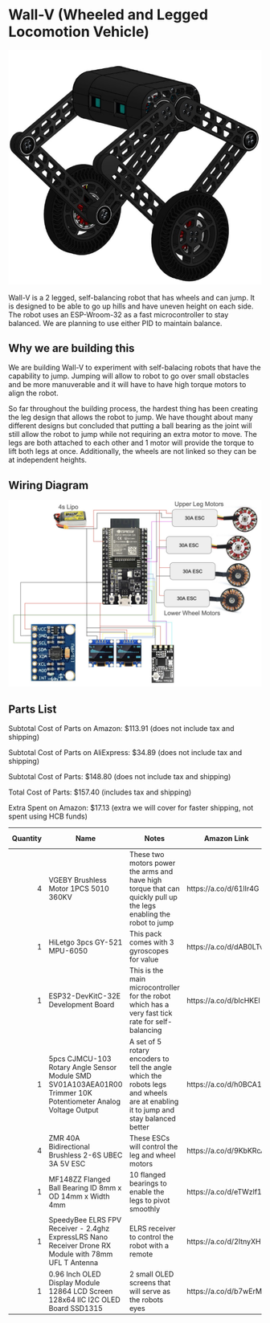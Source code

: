 # Wall-V (Wheeled and Legged Locomotion Vehicle)

![Wall-V Render](./imgs/wall-v-render1.png)

Wall-V is a 2 legged, self-balancing robot that has wheels and can jump. It is designed to be able to go up hills and have uneven height on each side. The robot uses an ESP-Wroom-32 as a fast microcontroller to stay balanced. We are planning to use either PID to maintain balance.

## Why we are building this

We are building Wall-V to experiment with self-balacing robots that have the capability to jump. Jumping will allow to robot to go over small obstacles and be more manuverable and it will have to have high torque motors to align the robot.

So far throughout the building process, the hardest thing has been creating the leg design that allows the robot to jump. We have thought about many different designs but concluded that putting a ball bearing as the joint will still allow the robot to jump while not requiring an extra motor to move. The legs are both attached to each other and 1 motor will provide the torque to lift both legs at once. Additionally, the wheels are not linked so they can be at independent heights.

## Wiring Diagram

![Wiring Diagram](./imgs/wiring-diagram.png)

## Parts List

Subtotal Cost of Parts on Amazon: $113.91 (does not include tax and shipping)

Subtotal Cost of Parts on AliExpress: $34.89 (does not include tax and shipping)

Subtotal Cost of Parts: $148.80 (does not include tax and shipping)

Total Cost of Parts: $157.40 (includes tax and shipping)

Extra Spent on Amazon: $17.13 (extra we will cover for faster shipping, not spent using HCB funds)

<table class="table table-bordered table-hover table-condensed">
<thead><tr><th title="Field #1">Quantity</th>
<th title="Field #2">Name</th>
<th title="Field #3">Notes</th>
<th title="Field #4">Amazon Link</th>
<th title="Field #5">Ali Link</th>
<th title="Field #6">Amazon Price</th>
<th title="Field #7">Ali Price</th>
<th title="Field #8">Ordered</th>
</tr></thead>
<tbody><tr>
<td align="right">4</td>
<td>VGEBY Brushless Motor 1PCS 5010 360KV</td>
<td>These two motors power the arms and have high torque that can quickly pull up the legs enabling the robot to jump</td>
<td>https://a.co/d/61lIr4G</td>
<td>https://www.aliexpress.us/item/2251832668557589.html?spm=a2g0o.productlist.main.1.20064bacWDHSyi&amp;algo_pvid=8ec6f817-64e3-4674-8c18-a30b2f5f0707&amp;algo_exp_id=8ec6f817-64e3-4674-8c18-a30b2f5f0707-0&amp;pdp_ext_f=%7B%22order%22%3A%222%22%2C%22eval%22%3A%221%22%7D&amp;pdp_npi=4%40dis%21USD%2115.10%2115.10%21%21%2115.10%2115.10%21%402103244817503523908153013e0578%2110000000261366829%21sea%21US%216243327201%21X&amp;curPageLogUid=pocxyyZLTGgi&amp;utparam-url=scene%3Asearch%7Cquery_from%3A</td>
<td align="right">27.62</td>
<td align="right">15.10</td>
<td>2/4</td>
</tr>
<tr>
<td align="right">1</td>
<td>HiLetgo 3pcs GY-521 MPU-6050</td>
<td>This pack comes with 3 gyroscopes for value</td>
<td>https://a.co/d/dAB0LTv</td>
<td>https://www.aliexpress.us/item/3256806450681417.html?spm=a2g0o.productlist.main.3.3125742c0yp8dZ&amp;algo_pvid=b994adb8-9818-4e4b-964e-9fefcbeb7c79&amp;algo_exp_id=b994adb8-9818-4e4b-964e-9fefcbeb7c79-2&amp;pdp_ext_f=%7B%22order%22%3A%22449%22%2C%22eval%22%3A%221%22%7D&amp;pdp_npi=4%40dis%21USD%216.58%212.24%21%21%2147.07%2116.00%21%402103244617503533696828241e430e%2112000037888970890%21sea%21US%216243327201%21X&amp;curPageLogUid=pQ5GeUb4Vak1&amp;utparam-url=scene%3Asearch%7Cquery_from%3A</td>
<td align="right">10.99</td>
<td align="right">5.79</td>
<td>No</td>
</tr>
<tr>
<td align="right">1</td>
<td>ESP32-DevKitC-32E Development Board</td>
<td>This is the main microcontroller for the robot which has a very fast tick rate for self-balancing</td>
<td>https://a.co/d/bIcHKEl</td>
<td>https://www.aliexpress.us/item/3256804290552594.html?spm=a2g0o.productlist.main.2.481536f0vpCDGe&amp;algo_pvid=1c3a7ca1-6475-4ef8-93aa-210fe99cec2e&amp;algo_exp_id=1c3a7ca1-6475-4ef8-93aa-210fe99cec2e-1&amp;pdp_ext_f=%7B%22order%22%3A%22959%22%2C%22eval%22%3A%221%22%7D&amp;pdp_npi=4%40dis%21USD%212.46%212.46%21%21%212.46%212.46%21%402101effb17503527626873205e4c8f%2112000038614826681%21sea%21US%216243327201%21X&amp;curPageLogUid=78oZW5m4Yk4F&amp;utparam-url=scene%3Asearch%7Cquery_from%3A</td>
<td align="right">11</td>
<td align="right">2.46</td>
<td>No</td>
</tr>
<tr>
<td align="right">1</td>
<td>5pcs CJMCU-103 Rotary Angle Sensor Module SMD SV01A103AEA01R00 Trimmer 10K Potentiometer Analog Voltage Output</td>
<td>A set of 5 rotary encoders to tell the angle which the robots legs and wheels are at enabling it to jump and stay balanced better</td>
<td>https://a.co/d/h0BCA1g</td>
<td>https://www.aliexpress.us/item/3256806596784277.html?spm=a2g0o.productlist.main.9.24254f883QPohq&amp;algo_pvid=114596c4-b009-49a5-9a1a-3f8b7a2e8755&amp;algo_exp_id=114596c4-b009-49a5-9a1a-3f8b7a2e8755-8&amp;pdp_ext_f=%7B%22order%22%3A%2240%22%2C%22eval%22%3A%221%22%7D&amp;pdp_npi=4%40dis%21USD%212.96%211.95%21%21%2121.20%2113.99%21%402101c5a417503534924803438e016b%2112000038305810419%21sea%21US%216243327201%21X&amp;curPageLogUid=nxQKhnpUdzV2&amp;utparam-url=scene%3Asearch%7Cquery_from%3A</td>
<td align="right">11.99</td>
<td align="right">9.75</td>
<td>No</td>
</tr>
<tr>
<td align="right">4</td>
<td>ZMR 40A Bidirectional Brushless 2-6S UBEC 3A 5V ESC</td>
<td>These ESCs will control the leg and wheel motors</td>
<td>https://a.co/d/9KbKRcA</td>
<td>https://www.aliexpress.us/item/2255800049335968.html?spm=a2g0o.productlist.main.5.31dc6257Qvh3gS&amp;algo_pvid=c853bc4b-642b-4ce3-b909-68d9928b6636&amp;algo_exp_id=c853bc4b-642b-4ce3-b909-68d9928b6636-4&amp;pdp_ext_f=%7B%22order%22%3A%2226%22%2C%22eval%22%3A%221%22%7D&amp;pdp_npi=4%40dis%21USD%216.48%215.25%21%21%216.48%215.25%21%40210318c317503535663733539ec0c4%2110000000954201207%21sea%21US%216243327201%21X&amp;curPageLogUid=7LJBWnSQjZb9&amp;utparam-url=scene%3Asearch%7Cquery_from%3A</td>
<td align="right">14.99</td>
<td align="right">11.89</td>
<td>No</td>
</tr>
<tr>
<td align="right">1</td>
<td>MF148ZZ Flanged Ball Bearing ID 8mm x OD 14mm x Width 4mm</td>
<td>10 flanged bearings to enable the legs to pivot smoothly</td>
<td>https://a.co/d/eTWzlf1</td>
<td>https://www.aliexpress.us/item/3256807921303726.html?spm=a2g0o.productlist.main.1.248297c81sph8p&amp;algo_pvid=49a5743f-f979-4f89-b520-60a03407f267&amp;algo_exp_id=49a5743f-f979-4f89-b520-60a03407f267-0&amp;pdp_ext_f=%7B%22order%22%3A%2232%22%2C%22eval%22%3A%221%22%7D&amp;pdp_npi=4%40dis%21USD%219.46%215.39%21%21%2167.75%2138.62%21%402103205217503536358333884e8e10%2112000043798919435%21sea%21US%216243327201%21X&amp;curPageLogUid=TudvjBQaVeaE&amp;utparam-url=scene%3Asearch%7Cquery_from%3A</td>
<td align="right">8.99</td>
<td align="right">5.49</td>
<td>No</td>
</tr>
<tr>
<td align="right">1</td>
<td>SpeedyBee ELRS FPV Receiver - 2.4ghz ExpressLRS Nano Receiver Drone RX Module with 78mm UFL T Antenna</td>
<td>ELRS receiver to control the robot with a remote</td>
<td>https://a.co/d/2ItnyXH</td>
<td>https://www.aliexpress.us/item/3256809002280211.html?spm=a2g0o.productlist.main.4.bc491a81n57xoP&amp;aem_p4p_detail=202506191022234961946954182660002346037&amp;algo_pvid=decc05d8-3d43-4e63-b643-9ad8549628f7&amp;algo_exp_id=decc05d8-3d43-4e63-b643-9ad8549628f7-3&amp;pdp_ext_f=%7B%22order%22%3A%22-1%22%2C%22eval%22%3A%221%22%7D&amp;pdp_npi=4%40dis%21USD%2127.40%2112.88%21%21%21196.10%2192.17%21%40210337c117503537432544271e2c8c%2112000048241756978%21sea%21US%216243327201%21X&amp;curPageLogUid=w34BSJ50vTId&amp;utparam-url=scene%3Asearch%7Cquery_from%3A&amp;search_p4p_id=202506191022234961946954182660002346037_1</td>
<td align="right">14.99</td>
<td align="right">12.88</td>
<td>No</td>
</tr>
<tr>
<td align="right">1</td>
<td>0.96 Inch OLED Display Module 12864 LCD Screen 128x64 IIC I2C OLED Board SSD1315</td>
<td>2 small OLED screens that will serve as the robots eyes</td>
<td>https://a.co/d/b7wErMp</td>
<td>https://www.aliexpress.us/item/3256804169233174.html?spm=a2g0o.productlist.main.4.7a9f1a90yQD49R&amp;algo_pvid=6d32697d-b5ea-4e54-ba36-5ebc366c3211&amp;algo_exp_id=6d32697d-b5ea-4e54-ba36-5ebc366c3211-14&amp;pdp_ext_f=%7B%22order%22%3A%223700%22%2C%22eval%22%3A%221%22%7D&amp;pdp_npi=4%40dis%21USD%212.23%212.23%21%21%2115.94%2115.94%21%402101d9ee17503539261964348e0c71%2112000029444147546%21sea%21US%216243327201%21X&amp;curPageLogUid=1tH3m4qXug1h&amp;utparam-url=scene%3Asearch%7Cquery_from%3A</td>
<td align="right">9.99</td>
<td align="right">2.23</td>
<td>No</td>
</tr>
</tbody></table>
